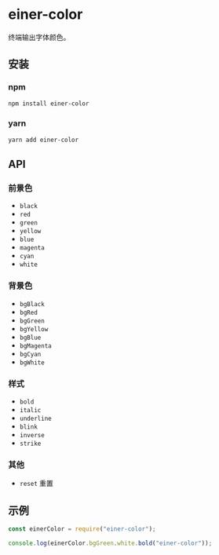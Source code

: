 # einer-color

终端输出字体颜色。

## 安装

### npm

```bash
npm install einer-color
```

### yarn

```bash
yarn add einer-color
```

## API

### 前景色

- `black`
- `red`
- `green`
- `yellow`
- `blue`
- `magenta`
- `cyan`
- `white`

### 背景色

- `bgBlack`
- `bgRed`
- `bgGreen`
- `bgYellow`
- `bgBlue`
- `bgMagenta`
- `bgCyan`
- `bgWhite`

### 样式

- `bold`
- `italic`
- `underline`
- `blink`
- `inverse`
- `strike`

### 其他

- `reset` 重置

## 示例

```javascript
const einerColor = require("einer-color");

console.log(einerColor.bgGreen.white.bold("einer-color"));
```
